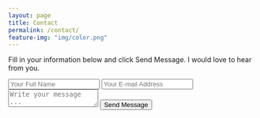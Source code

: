 ```yaml
---
layout: page
title: Contact
permalink: /contact/
feature-img: "img/color.png"
---
```


Fill in your information below and click Send Message. I would love to hear from you.

<form action="https://getsimpleform.com/messages?form_api_token=b41db25c473e54017d99f474a5dfc60a" method="post">
<!-- the redirect_to is optional, the form will redirect to the referrer on submission -->
  <input type='hidden' name='redirect_to' value='https://jaynemuir.github.io/thank-you' />
  <input type='text' name='name' placeholder='Your Full Name' />
  <input type='email' name='email' placeholder='Your E-mail Address' />
  <textarea name='message' placeholder='Write your message ...'></textarea>
  <input type='submit' value='Send Message' />
</form>